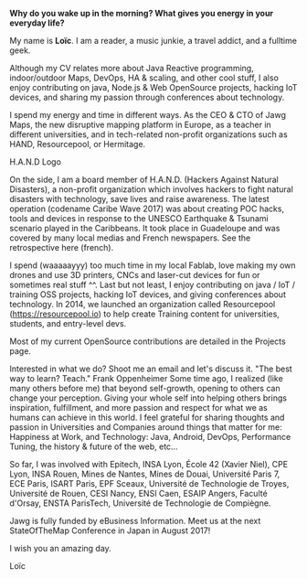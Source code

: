 **Why do you wake up in the morning?
What gives you energy in your everyday life?**

My name is **Loïc**.
I am a reader, a music junkie, a travel addict, and a fulltime geek.

Although my CV relates more about Java Reactive programming, indoor/outdoor Maps, DevOps, HA & scaling, and other cool stuff, I also enjoy contributing on java, Node.js & Web OpenSource projects, hacking IoT devices, and sharing my passion through conferences about technology.

I spend my energy and time in different ways. As the CEO & CTO of Jawg Maps, the new disruptive mapping platform in Europe, as a teacher in different universities, and in tech-related non-profit organizations such as HAND, Resourcepool, or Hermitage.

H.A.N.D Logo

On the side, I am a board member of H.A.N.D. (Hackers Against Natural Disasters), a non-profit organization which involves hackers to fight natural disasters with technology, save lives and raise awareness. The latest operation (codename Caribe Wave 2017) was about creating POC hacks, tools and devices in response to the UNESCO Earthquake & Tsunami scenario played in the Caribbeans. It took place in Guadeloupe and was covered by many local medias and French newspapers. See the retrospective here (french).

I spend (waaaaayyy) too much time in my local Fablab, love making my own drones and use 3D printers, CNCs and laser-cut devices for fun or sometimes real stuff ^^.
Last but not least, I enjoy contributing on java / IoT / training OSS projects, hacking IoT devices, and giving conferences about technology. In 2014, we launched an organization called Resourcepool (https://resourcepool.io) to help create Training content for universities, students, and entry-level devs.

Most of my current OpenSource contributions are detailed in the Projects page.

Interested in what we do? Shoot me an email and let's discuss it.
"The best way to learn? Teach."
Frank Oppenheimer
Some time ago, I realized (like many others before me) that beyond self-growth, opening to others can change your perception. Giving your whole self into helping others brings inspiration, fulfillment, and more passion and respect for what we as humans can achieve in this world.
I feel grateful for sharing thoughts and passion in Universities and Companies around things that matter for me:
Happiness at Work, and Technology: Java, Android, DevOps, Performance Tuning, the history & future of the web, etc…

So far, I was involved with Epitech, INSA Lyon, École 42 (Xavier Niel), CPE Lyon, INSA Rouen, Mines de Nantes, Mines de Douai, Université Paris 7, ECE Paris, ISART Paris, EPF Sceaux, Université de Technologie de Troyes, Université de Rouen, CESI Nancy, ENSI Caen, ESAIP Angers, Faculté d'Orsay, ENSTA ParisTech, Université de Technologie de Compiègne.

Jawg is fully funded by eBusiness Information. Meet us at the next StateOfTheMap Conference in Japan in August 2017!

I wish you an amazing day.

Loïc
